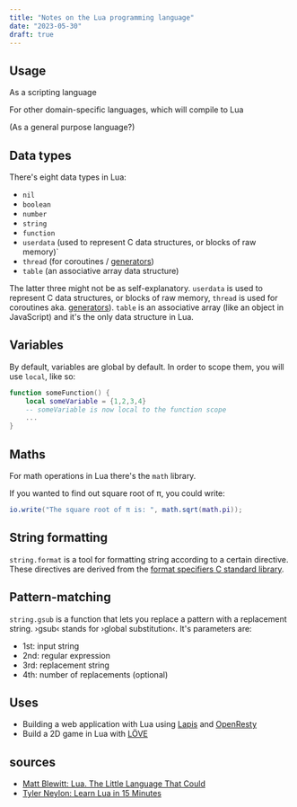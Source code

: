 ```yaml
---
title: "Notes on the Lua programming language"
date: "2023-05-30"
draft: true
---
```


## Usage

As a scripting language

For other domain-specific languages, which will compile to Lua

(As a general purpose language?)

## Data types

There's eight data types in Lua:

- `nil`
- `boolean`
- `number`
- `string`
- `function`
- `userdata` (used to represent C data structures, or blocks of raw memory)`
- `thread` (for coroutines / [generators](https://developer.mozilla.org/en-US/docs/Web/JavaScript/Reference/Global_Objects/Generator))
- `table` (an associative array data structure)

The latter three might not be as self-explanatory. `userdata` is used to represent C data structures, or blocks of raw memory, `thread` is used for coroutines aka. [generators](https://developer.mozilla.org/en-US/docs/Web/JavaScript/Reference/Global_Objects/Generator)). `table` is an associative array (like an object in JavaScript) and it's the only data structure in Lua.

## Variables

By default, variables are global by default. In order to scope them, you will use `local`, like so:

```lua
function someFunction() {
    local someVariable = {1,2,3,4}
    -- someVariable is now local to the function scope
    ...
}
```

## Maths

For math operations in Lua there's the `math` library.

If you wanted to find out square root of π, you could write:

```lua
io.write("The square root of π is: ", math.sqrt(math.pi));
```

## String formatting

`string.format` is a tool for formatting string according to a certain directive. These directives are derived from the [format specifiers C standard library](https://www.freecodecamp.org/news/format-specifiers-in-c/).

## Pattern-matching

`string.gsub` is a function that lets you replace a pattern with a replacement string. ›gsub‹ stands for ›global substitution‹. It's parameters are:

- 1st: input string
- 2nd: regular expression
- 3rd: replacement string
- 4th: number of replacements (optional)

## Uses

- Building a web application with Lua using [Lapis](https://leafo.net/lapis/) and [OpenResty](https://openresty.org/en/getting-started.html)
- Build a 2D game in Lua with [LÖVE](http://love2d.org/)

## sources

- [Matt Blewitt: Lua. The Little Language That Could](https://matt.blwt.io/post/lua-the-little-language-that-could/)
- [Tyler Neylon: Learn Lua in 15 Minutes](https://tylerneylon.com/a/learn-lua/)
